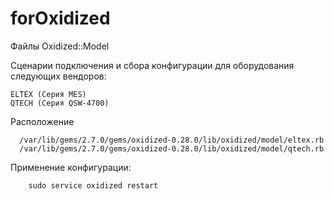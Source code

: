 # forOxidized
Файлы  Oxidized::Model


Сценарии подключения и сбора конфигурации для оборудования следующих вендоров:

    ELTEX (Серия MES)
    QTECH (Серия QSW-4700)
    
Расположение

      /var/lib/gems/2.7.0/gems/oxidized-0.28.0/lib/oxidized/model/eltex.rb
      /var/lib/gems/2.7.0/gems/oxidized-0.28.0/lib/oxidized/model/qtech.rb

Применение конфигурации:

        sudo service oxidized restart
